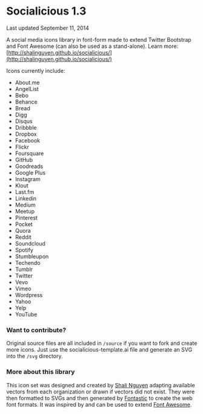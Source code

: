 Socialicious 1.3
============
Last updated September 11, 2014

A social media icons library in font-form made to extend Twitter Bootstrap and Font Awesome (can also be used as a stand-alone). Learn more: [http://shalinguyen.github.io/socialicious/](http://shalinguyen.github.io/socialicious/)

Icons currently include:
- About.me
- AngelList
- Bebo
- Behance
- Bread
- Digg
- Disqus
- Dribbble
- Dropbox
- Facebook
- Flickr
- Foursquare
- GitHub
- Goodreads
- Google Plus 
- Instagram
- Klout
- Last.fm
- Linkedin
- Medium
- Meetup
- Pinterest
- Pocket
- Quora
- Reddit
- Soundcloud
- Spotify
- Stumbleupon
- Techendo
- Tumblr
- Twitter
- Vevo
- Vimeo
- Wordpress
- Yahoo
- Yelp
- YouTube

### Want to contribute?

Original source files are all included in `/source` if you want to fork and create more icons. Just use the socialicious-template.ai file and generate an SVG into the `/svg` directory.

### More about this library

This icon set was designed and created by [Shali Nguyen](http://twitter.com/shalinguyen) adapting available vectors from each organization or drawn if vectors did not exist. They were then formatted to SVGs and then generated by [Fontastic](http://fontastic.me/) to create the web font formats. It was inspired by and can be used to extend [Font Awesome](http://fontawesome.io).
